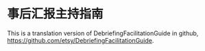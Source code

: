 # 事后汇报主持指南

This is a translation version of DebriefingFacilitationGuide in github, https://github.com/etsy/DebriefingFacilitationGuide.
